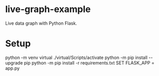 # live-graph-example
Live data graph with Python Flask.

# Setup
python -m venv virtual
./virtual/Scripts/activate
python -m pip install --upgrade pip
python -m pip install -r requirements.txt
SET FLASK_APP = app.py